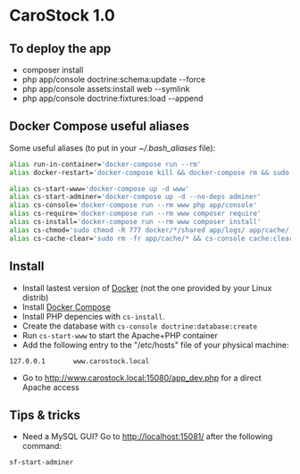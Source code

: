 # CaroStock 1.0

## To deploy the app

- composer install
- php app/console doctrine:schema:update --force
- php app/console assets:install web --symlink
- php app/console doctrine:fixtures:load --append

## Docker Compose useful aliases


Some useful aliases (to put in your *~/.bash_aliases* file):
```bash
alias run-in-container='docker-compose run --rm'
alias docker-restart='docker-compose kill && docker-compose rm && sudo service docker restart' # sometimes, Docker cache must be reinitialized

alias cs-start-www='docker-compose up -d www'
alias cs-start-adminer='docker-compose up -d --no-deps adminer'
alias cs-console='docker-compose run --rm www php app/console'
alias cs-require='docker-compose run --rm www composer require'
alias cs-install='docker-compose run --rm www composer install'
alias cs-chmod='sudo chmod -R 777 docker/*/shared app/logs/ app/cache/'
alias cs-cache-clear='sudo rm -fr app/cache/* && cs-console cache:clear && sudo chmod -R 777 app/logs/* app/cache/*'
```

## Install

* Install lastest version of [Docker](https://docs.docker.com/installation/ubuntulinux/) (not the one provided by your Linux distrib)
* Install [Docker Compose](https://docs.docker.com/compose/#compose-documentation)
* Install PHP depencies with `cs-install`.
* Create the database with `cs-console doctrine:database:create`
* Run `cs-start-www` to start the Apache+PHP container
* Add the following entry to the "/etc/hosts" file of your physical machine:
```
127.0.0.1       www.carostock.local
```
* Go to http://www.carostock.local:15080/app_dev.php for a direct Apache access

## Tips & tricks

* Need a MySQL GUI? Go to [http://localhost:15081/](http://localhost:15081/?server=mysql&username=root&db=carostock) after the following command:
```bash
sf-start-adminer
```
